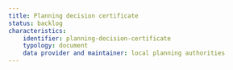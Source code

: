 ```yaml
---
title: Planning decision certificate
status: backlog
characteristics:
    identifier: planning-decision-certificate
    typology: document
    data provider and maintainer: local planning authorities
---
```

